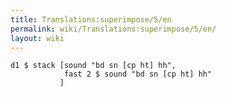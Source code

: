 ```yaml
---
title: Translations:superimpose/5/en
permalink: wiki/Translations:superimpose/5/en/
layout: wiki
---
```


    d1 $ stack [sound "bd sn [cp ht] hh",
                fast 2 $ sound "bd sn [cp ht] hh"
               ]
